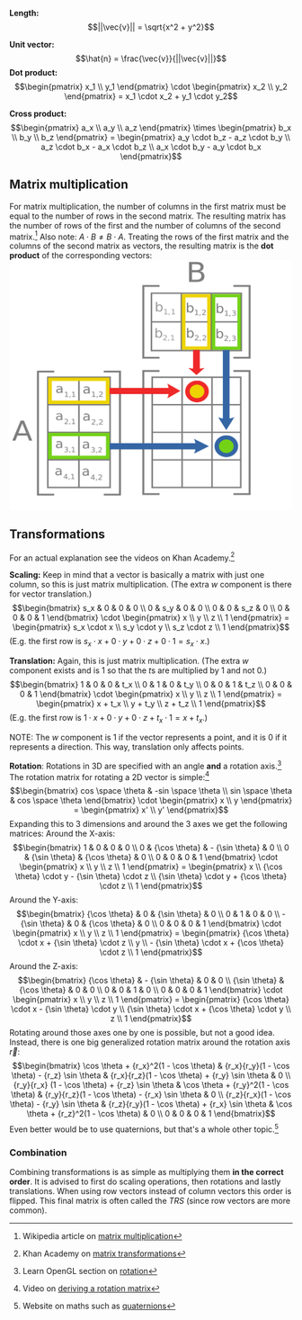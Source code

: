 **Length:**
$$||\vec{v}|| = \sqrt{x^2 + y^2}$$

**Unit vector:**
$$\hat{n} = \frac{\vec{v}}{||\vec{v}||}$$
**Dot product:**
$$\begin{pmatrix} x_1 \\ y_1 \end{pmatrix} \cdot \begin{pmatrix} x_2 \\ y_2 \end{pmatrix} = x_1 \cdot x_2 + y_1 \cdot y_2$$

**Cross product:**
$$\begin{pmatrix} a_x \\ a_y \\ a_z \end{pmatrix} \times \begin{pmatrix} b_x \\ b_y \\ b_z \end{pmatrix} = \begin{pmatrix} a_y \cdot b_z - a_z \cdot b_y \\ a_z \cdot b_x - a_x \cdot b_z \\ a_x \cdot b_y - a_y \cdot b_x \end{pmatrix}$$

## Matrix multiplication
For matrix multiplication, the number of columns in the first matrix must be equal to the number of rows in the second matrix. The resulting matrix has the number of rows of the first and the number of columns of the second matrix.[^wiki] Also note: $A \cdot B \neq B \cdot A$.
Treating the rows of the first matrix and the columns of the second matrix as vectors, the resulting matrix is the **dot product** of the corresponding vectors:
![|300](assets/matrix%20multiplication.png)
## Transformations
For an actual explanation see the videos on Khan Academy.[^khan]

**Scaling:**
Keep in mind that a vector is basically a matrix with just one column, so this is just matrix multiplication. 
(The extra $w$ component is there for vector translation.)
$$\begin{bmatrix} s_x & 0 & 0 & 0 \\ 0 & s_y & 0 & 0 \\ 0 & 0 & s_z & 0 \\ 0 & 0 & 0 & 1 \end{bmatrix} \cdot \begin{pmatrix} x \\ y \\ z \\ 1 \end{pmatrix} = \begin{pmatrix} s_x \cdot x \\ s_y \cdot y \\ s_z \cdot z \\ 1 \end{pmatrix}$$
(E.g. the first row is $s_x \cdot x + 0 \cdot y + 0 \cdot z + 0 \cdot 1 = s_x \cdot x$.)

**Translation:**
Again, this is just matrix multiplication. 
(The extra $w$ component exists and is $1$ so that the $t$s are multiplied by $1$ and not $0$.)
$$\begin{bmatrix} 1 & 0 & 0 & t_x \\ 0 & 1 & 0 & t_y \\ 0 & 0 & 1 & t_z \\ 0 & 0 & 0 & 1 \end{bmatrix} \cdot \begin{pmatrix} x \\ y \\ z \\ 1 \end{pmatrix} = \begin{pmatrix} x + t_x \\ y + t_y \\ z + t_z \\ 1 \end{pmatrix}$$
(E.g. the first row is $1 \cdot x + 0 \cdot y + 0 \cdot z + t_x \cdot 1 = x + t_x$.)

NOTE: The $w$ component is $1$ if the vector represents a point, and it is $0$ if it represents a direction. This way, translation only affects points.

**Rotation**:
Rotations in 3D are specified with an angle **and** a rotation axis.[^rotations]
The rotation matrix for rotating a 2D vector is simple:[^2d]
$$\begin{bmatrix} cos \space \theta & -sin \space \theta \\ sin \space \theta & cos \space \theta \end{bmatrix} \cdot \begin{pmatrix} x \\ y \end{pmatrix} = \begin{pmatrix} x' \\ y' \end{pmatrix}$$
Expanding this to 3 dimensions and around the 3 axes we get the following matrices:
Around the X-axis:
$$\begin{bmatrix} 1 & 0 & 0 & 0 \\ 0 & {\cos \theta} & - {\sin \theta} & 0 \\ 0 & {\sin \theta} & {\cos \theta} & 0 \\ 0 & 0 & 0 & 1 \end{bmatrix} \cdot \begin{pmatrix} x \\ y \\ z \\ 1 \end{pmatrix} = \begin{pmatrix} x \\ {\cos \theta} \cdot y - {\sin \theta} \cdot z \\ {\sin \theta} \cdot y + {\cos \theta} \cdot z \\ 1 \end{pmatrix}$$
Around the Y-axis:
$$\begin{bmatrix} {\cos \theta} & 0 & {\sin \theta} & 0 \\ 0 & 1 & 0 & 0 \\ - {\sin \theta} & 0 & {\cos \theta} & 0 \\ 0 & 0 & 0 & 1 \end{bmatrix} \cdot \begin{pmatrix} x \\ y \\ z \\ 1 \end{pmatrix} = \begin{pmatrix} {\cos \theta} \cdot x + {\sin \theta} \cdot z \\ y \\ - {\sin \theta} \cdot x + {\cos \theta} \cdot z \\ 1 \end{pmatrix}$$
Around the Z-axis:
$$\begin{bmatrix} {\cos \theta} & - {\sin \theta} & 0 & 0 \\ {\sin \theta} & {\cos \theta} & 0 & 0 \\ 0 & 0 & 1 & 0 \\ 0 & 0 & 0 & 1 \end{bmatrix} \cdot \begin{pmatrix} x \\ y \\ z \\ 1 \end{pmatrix} = \begin{pmatrix} {\cos \theta} \cdot x - {\sin \theta} \cdot y  \\ {\sin \theta} \cdot x + {\cos \theta} \cdot y \\ z \\ 1 \end{pmatrix}$$
Rotating around those axes one by one is possible, but not a good idea. 
Instead, there is one big generalized rotation matrix around the rotation axis $\vec{r}$:
$$\begin{bmatrix} \cos \theta + {r_x}^2(1 - \cos \theta) & {r_x}{r_y}(1 - \cos \theta) - {r_z} \sin \theta & {r_x}{r_z}(1 - \cos \theta) + {r_y} \sin \theta & 0 \\ {r_y}{r_x} (1 - \cos \theta) + {r_z} \sin \theta & \cos \theta + {r_y}^2(1 - \cos \theta) & {r_y}{r_z}(1 - \cos \theta) - {r_x} \sin \theta & 0 \\ {r_z}{r_x}(1 - \cos \theta) - {r_y} \sin \theta & {r_z}{r_y}(1 - \cos \theta) + {r_x} \sin \theta & \cos \theta + {r_z}^2(1 - \cos \theta) & 0 \\ 0 & 0 & 0 & 1 \end{bmatrix}$$
Even better would be to use quaternions, but that's a whole other topic.[^quat]

### Combination
Combining transformations is as simple as multiplying them **in the correct order**. It is advised to first do scaling operations, then rotations and lastly translations. When using row vectors instead of column vectors this order is flipped. This final matrix is often called the _TRS_ (since row vectors are more common).

[^wiki]: Wikipedia article on [matrix multiplication](https://en.wikipedia.org/wiki/Matrix_multiplication)
[^khan]: Khan Academy on [matrix transformations](https://www.khanacademy.org/math/linear-algebra/matrix-transformations)
[^rotations]: Learn OpenGL section on [rotation](https://learnopengl.com/Getting-started/Transformations#:~:text=our%20transformation%20toolkit.-,Rotation,-The%20last%20few)
[^2d]: Video on [deriving a rotation matrix](https://www.youtube.com/watch?v=EZufiIwwqFA)
[^quat]: Website on maths such as [quaternions](https://euclideanspace.com)